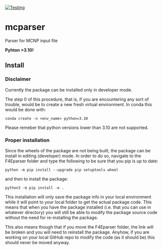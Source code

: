 [![Testing](https://github.com/Radiation-Transport/F4Enix/actions/workflows/AutomatedTests.yml/badge.svg?branch=main)](https://github.com/Radiation-Transport/F4Enix/actions/workflows/AutomatedTests.yml)

# mcparser
Parser for MCNP input file

**Pyhton >3.10!**

## Install
### Disclaimer
Currently the package can be installed only in developer mode.

The step 0 of this procedure, that is, if you are encountering any
sort of trouble, would be to create a new fresh virtual environment.
In conda this would be done with:
```
conda create -n <env_name> python=3.10
```
Please remeber that python versions lower than 3.10 are not supported.

### Proper installation
Since the wheels of the package are not being built, the package can be
install in editing (developer) mode. In order to do so, navigate to the
F4Eparser folder and type the following to be sure that you pip is
up to date:
```
python -m pip install --upgrade pip setuptools wheel
```
and then to install the package:
```
python3 -m pip install -e .
```

This installation will only save the package info in your local environment
while it will point to your local folder to get the actual package code.
This means that when you have the package installed (i.e. that you can
use in whatever directory) you will still be able to modify the package
source code without the need for re-installing the package.

This also means though that if you move the F4Eparser folder, the link will
be broken and you will need to reinstall the package. Anyhow, if you are
working on your local GitHub repo to modify the code (as it should be) this
should never be moved anyway.